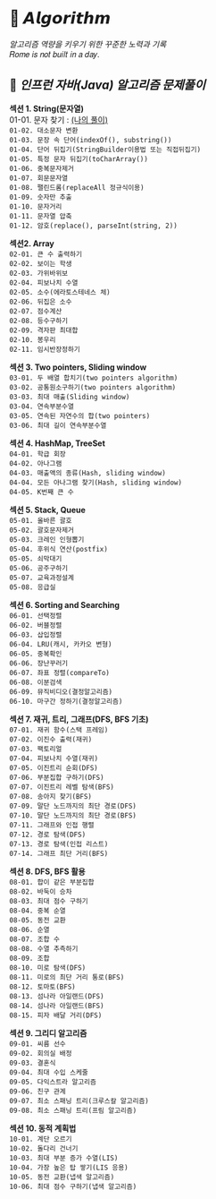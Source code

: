 # 🧠 𝘼𝙡𝙜𝙤𝙧𝙞𝙩𝙝𝙢

_알고리즘 역량을 키우기 위한 꾸준한 노력과 기록_   
𝑅𝑜𝑚𝑒 𝑖𝑠 𝑛𝑜𝑡 𝑏𝑢𝑖𝑙𝑡 𝑖𝑛 𝑎 𝑑𝑎𝑦.
<br>





## 🍕 _인프런 자바(Java) 알고리즘 문제풀이_

**섹션 1. String(문자열)**  
01-01. 문자 찾기 : [(나의 풀이)](https://velog.io/@chanmin/inflearn0101)  
`01-02. 대소문자 변환`  
`01-03. 문장 속 단어(indexOf(), substring())`  
`01-04. 단어 뒤집기(StringBuilder이용법 또는 직접뒤집기)`  
`01-05. 특정 문자 뒤집기(toCharArray())`  
`01-06. 중복문자제거`  
`01-07. 회문문자열`  
`01-08. 팰린드롬(replaceAll 정규식이용)`  
`01-09. 숫자만 추출`  
`01-10. 문자거리`  
`01-11. 문자열 압축`   
`01-12. 암호(replace(), parseInt(string, 2))`  

**섹션2. Array**  
`02-01. 큰 수 출력하기`  
`02-02. 보이는 학생`  
`02-03. 가위바위보`  
`02-04. 피보나치 수열`  
`02-05. 소수(에라토스테네스 체)`  
`02-06. 뒤집은 소수`  
`02-07. 점수계산`  
`02-08. 등수구하기`  
`02-09. 격자판 최대합`  
`02-10. 봉우리`  
`02-11. 임시반장정하기`  

**섹션 3. Two pointers, Sliding window**  
`03-01. 두 배열 합치기(two pointers algorithm)`  
`03-02. 공통원소구하기(two pointers algorithm)`  
`03-03. 최대 매출(Sliding window)`  
`03-04. 연속부분수열`  
`03-05. 연속된 자연수의 합(two pointers)`  
`03-06. 최대 길이 연속부분수열`  

**섹션 4. HashMap, TreeSet**  
`04-01. 학급 회장`  
`04-02. 아나그램`  
`04-03. 매출액의 종류(Hash, sliding window)`  
`04-04. 모든 아나그램 찾기(Hash, sliding window)`  
`04-05. K번째 큰 수`  

**섹션 5. Stack, Queue**  
`05-01. 올바른 괄호`  
`05-02. 괄호문자제거`  
`05-03. 크레인 인형뽑기`  
`05-04. 후위식 연산(postfix)`  
`05-05. 쇠막대기`  
`05-06. 공주구하기`  
`05-07. 교육과정설계`  
`05-08. 응급실`  

**섹션 6. Sorting and Searching**  
`06-01. 선택정렬`  
`06-02. 버블정렬`  
`06-03. 삽입정렬`  
`06-04. LRU(캐시, 카카오 변형)`  
`06-05. 중복확인`  
`06-06. 장난꾸러기`  
`06-07. 좌표 정렬(compareTo)`  
`06-08. 이분검색`  
`06-09. 뮤직비디오(결정알고리즘)`  
`06-10. 마구간 정하기(결정알고리즘)`  

**섹션 7. 재귀, 트리, 그래프(DFS, BFS 기초)**  
`07-01. 재귀 함수(스택 프레임)`  
`07-02. 이진수 출력(재귀)`  
`07-03. 팩토리얼`  
`07-04. 피보나치 수열(재귀)`  
`07-05. 이진트리 순회(DFS)`  
`07-06. 부분집합 구하기(DFS)`  
`07-07. 이진트리 레벨 탐색(BFS)`  
`07-08. 송아지 찾기(BFS)`  
`07-09. 말단 노드까지의 최단 경로(DFS)`  
`07-10. 말단 노드까지의 최단 경로(BFS)`  
`07-11. 그래프와 인접 행렬`  
`07-12. 경로 탐색(DFS)`  
`07-13. 경로 탐색(인접 리스트)`  
`07-14. 그래프 최단 거리(BFS)`  

**섹션 8. DFS, BFS 활용**  
`08-01. 합이 같은 부분집합`  
`08-02. 바둑이 승차`  
`08-03. 최대 점수 구하기`  
`08-04. 중복 순열`  
`08-05. 동전 교환`  
`08-06. 순열`  
`08-07. 조합 수`  
`08-08. 수열 추측하기`  
`08-09. 조합`  
`08-10. 미로 탐색(DFS)`  
`08-11. 미로의 최단 거리 통로(BFS)`  
`08-12. 토마토(BFS)`  
`08-13. 섬나라 아일랜드(DFS)`  
`08-14. 섬나라 아일랜드(BFS)`  
`08-15. 피자 배달 거리(DFS)`  

**섹션 9. 그리디 알고리즘**  
`09-01. 씨름 선수`  
`09-02. 회의실 배정`  
`09-03. 결혼식`  
`09-04. 최대 수입 스케줄`  
`09-05. 다익스트라 알고리즘`  
`09-06. 친구 관계`  
`09-07. 최소 스패닝 트리(크루스칼 알고리즘)`  
`09-08. 최소 스패닝 트리(프림 알고리즘)`  

**섹션 10. 동적 계획법**  
`10-01. 계단 오르기`  
`10-02. 돌다리 건너기`  
`10-03. 최대 부분 증가 수열(LIS)`  
`10-04. 가장 높은 탑 쌓기(LIS 응용)`  
`10-05. 동전 교환(냅색 알고리즘)`  
`10-06. 최대 점수 구하기(냅색 알고리즘)`  

